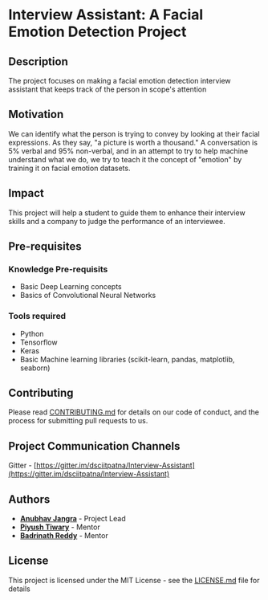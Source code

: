 # Interview Assistant: A Facial Emotion Detection Project

## Description
The project focuses on making a facial emotion detection interview assistant that keeps track of the person in scope's attention

## Motivation 
We can identify what the person is trying to convey by looking at their facial expressions. As they say, "a picture is worth a thousand." A conversation is 5% verbal and 95% non-verbal, and in an attempt to try to help machine understand what we do, we try to teach it the concept of "emotion" by training it on facial emotion datasets.

## Impact
This project will help a student to guide them to enhance their interview skills and a company to judge the performance of an interviewee.  

## Pre-requisites
### Knowledge Pre-requisits
* Basic Deep Learning concepts
* Basics of Convolutional Neural Networks

### Tools required
* Python
* Tensorflow
* Keras
* Basic Machine learning libraries (scikit-learn, pandas, matplotlib, seaborn)

## Contributing
Please read [CONTRIBUTING.md](CONTRIBUTING.md) for details on our code of conduct, and the process for submitting pull requests to us.

## Project Communication Channels
Gitter - [https://gitter.im/dsciitpatna/Interview-Assistant](https://gitter.im/dsciitpatna/Interview-Assistant)

## Authors
* **[Anubhav Jangra](https://github.com/love-san)** - Project Lead
* **[Piyush Tiwary](https://github.com/aquarius31)** - Mentor
* **[Badrinath Reddy](https://github.com/badrinath-reddy)** - Mentor

## License
This project is licensed under the MIT License - see the [LICENSE.md](LICENSE.md) file for details
